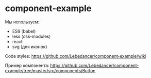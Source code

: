 # component-example

Мы используем:
* ES6 (babel)
* less (css-modules)
* react
* svg (для иконок)

Code styles: https://github.com/Lebedancer/component-example/wiki

Пример компонента: https://github.com/Lebedancer/component-example/tree/master/src/components/Button
